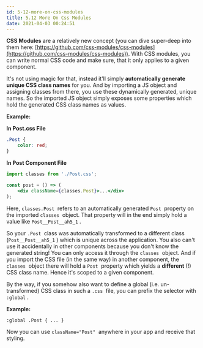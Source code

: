 ```yaml
---
id: 5-12-more-on-css-modules
title: 5.12 More On Css Modules
date: 2021-04-03 00:24:51
---
```


**CSS Modules** are a relatively new concept (you can dive super-deep into them here: [https://github.com/css-modules/css-modules](https://github.com/css-modules/css-modules)). With CSS modules, you can write normal CSS code and make sure, that it only applies to a given component.

It's not using magic for that, instead it'll simply **automatically generate unique CSS class names** for you. And by importing a JS object and assigning classes from there, you use these dynamically generated, unique names. So the imported JS object simply exposes some properties which hold the generated CSS class names as values.

**Example:**

**In Post.css File**

```css
.Post {
    color: red;
}
```

**In Post Component File**

```jsx
import classes from './Post.css';

const post = () => (
    <div className={classes.Post}>...</div>
);
```

Here, `classes.Post`  refers to an automatically generated `Post`  property on the imported `classes`  object. That property will in the end simply hold a value like `Post__Post__ah5_1` .

So your `.Post`  class was automatically transformed to a different class (`Post__Post__ah5_1` ) which is unique across the application. You also can't use it accidentally in other components because you don't know the generated string! You can only access it through the `classes`  object. And if you import the CSS file (in the same way) in another component, the `classes`  object there will hold a `Post`  property which yields a **different** (!) CSS class name. Hence it's scoped to a given component.

By the way, if you somehow also want to define a global (i.e. un-transformed) CSS class in such a `.css`  file, you can prefix the selector with `:global` .

**Example:**

`:global .Post { ... }`

Now you can use `className="Post"`  anywhere in your app and receive that styling.
